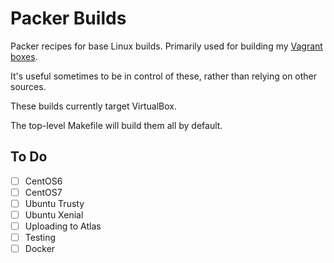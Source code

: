 # Packer Builds

Packer recipes for base Linux builds. Primarily used for building my [Vagrant boxes](https://atlas.hashicorp.com/sagepe).

It's useful sometimes to be in control of these, rather than relying on other sources.

These builds currently target VirtualBox.

The top-level Makefile will build them all by default.

## To Do
 - [ ] CentOS6
 - [ ] CentOS7
 - [ ] Ubuntu Trusty
 - [ ] Ubuntu Xenial
 - [ ] Uploading to Atlas
 - [ ] Testing
 - [ ] Docker

